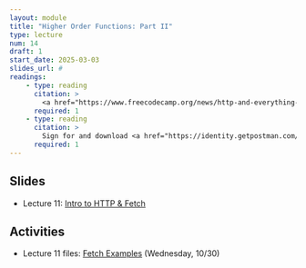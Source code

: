 ```yaml
---
layout: module
title: "Higher Order Functions: Part II"
type: lecture
num: 14
draft: 1
start_date: 2025-03-03
slides_url: #
readings: 
    - type: reading
      citation: >
        <a href="https://www.freecodecamp.org/news/http-and-everything-you-need-to-know-about-it/" target="_blank">An introduction to HTTP: everything you need to know</a>. Free Code Camp
      required: 1
    - type: reading
      citation: >
        Sign for and download <a href="https://identity.getpostman.com/signup" target="_blank">Postman</a>.
      required: 1
---
```


## Slides
* Lecture 11: <a href="https://docs.google.com/presentation/d/1zSRy-ae4G9Sohu_VXaeSbxOpLgyg2XVj/edit?usp=sharing&ouid=113376576186080604800&rtpof=true&sd=true" target="_blank">Intro to HTTP & Fetch</a>


## Activities
* Lecture 11 files: [Fetch Examples](/spring2025/course-files/lectures/lecture11.zip) (Wednesday, 10/30)

